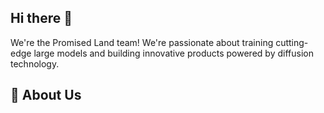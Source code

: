 ## Hi there 👋
We're the Promised Land team!
We're passionate about training cutting-edge large models and building innovative products powered by diffusion technology.
## 🌟 About Us


<!--

**Here are some ideas to get you started:**
We're a multidisciplinary team exploring the frontiers of AI, with a focus on:

    🔮 Large Language Models (LLMs) and multimodal systems
    🎨 Diffusion Models for image generation, video synthesis, and beyond
    🚀 Product Innovation at the intersection of AI and creative technology


Our mission: Democratize advanced AI tools to make them accessible to creators, researchers, and developers worldwide.

-->
